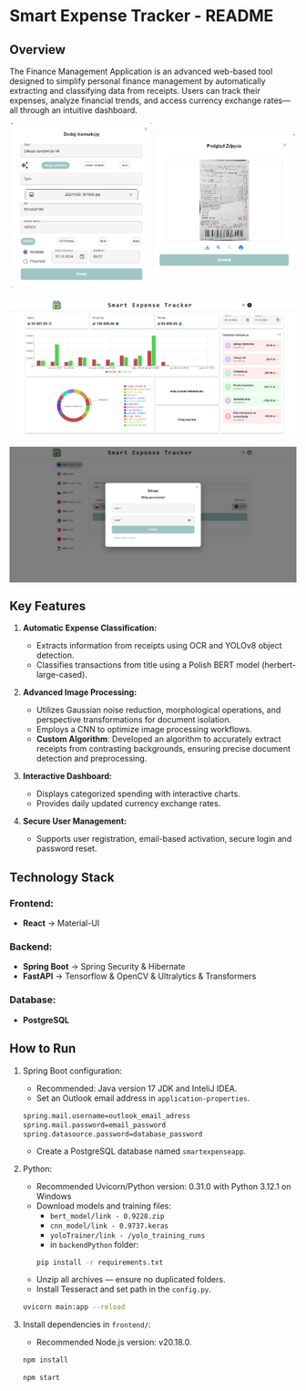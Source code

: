 # Smart Expense Tracker - README

## Overview

The Finance Management Application is an advanced web-based tool designed to simplify personal finance management by automatically extracting and classifying data from receipts. Users can track their expenses, analyze financial trends, and access currency exchange rates—all through an intuitive dashboard.

<div style="display: flex; justify-content: space-around; align-items: center;">
    <img src="images/bert.png" alt="Bert" width="49%">
    <img src="images/yolo_result.png" alt="Yolo result" width="49%">
</div>

<img src="images/dashboard.png" alt="Dashboard" style="display: block; margin: 20px auto;">

<img src="images/main.png" alt="Main" style="display: block; margin: 20px auto;">

## Key Features

1. **Automatic Expense Classification:**

    - Extracts information from receipts using OCR and YOLOv8 object detection.
    - Classifies transactions from title using a Polish BERT model (herbert-large-cased).

2. **Advanced Image Processing:**

    - Utilizes Gaussian noise reduction, morphological operations, and perspective transformations for document isolation.
    - Employs a CNN to optimize image processing workflows.
    - **Custom Algorithm**: Developed an algorithm to accurately extract receipts from contrasting backgrounds, ensuring precise document detection and preprocessing.

3. **Interactive Dashboard:**

    - Displays categorized spending with interactive charts.
    - Provides daily updated currency exchange rates.

4. **Secure User Management:**

    - Supports user registration, email-based activation, secure login and password reset.

## Technology Stack

### Frontend:

- **React** -> Material-UI

### Backend:

- **Spring Boot** -> Spring Security & Hibernate
- **FastAPI** -> Tensorflow & OpenCV & Ultralytics & Transformers

### Database:

- **PostgreSQL**

## How to Run

1. Spring Boot configuration:
   - Recommended: Java version 17 JDK and InteliJ IDEA.
   - Set an Outlook email address in `application-properties`.
   ```properties
   spring.mail.username=outlook_email_adress
   spring.mail.password=email_password
   spring.datasource.password=database_password
   ```
   - Create a PostgreSQL database named `smartexpenseapp`.


2. Python:
   - Recommended Uvicorn/Python version: 0.31.0 with Python 3.12.1 on Windows
   - Download models and training files:
      - `bert_model/link - 0.9228.zip`
      - `cnn_model/link - 0.9737.keras`
      - `yoloTrainer/link - /yolo_training_runs`
      - in `backendPython` folder:
       ```bash
       pip install -r requirements.txt
       ```
   - Unzip all archives — ensure no duplicated folders.
   - Install Tesseract and set path in the `config.py`.
   ```bash
   uvicorn main:app --reload
   ```

3. Install dependencies in `frontend/`:
   - Recommended Node.js version: v20.18.0.

   ```bash
   npm install
   ```
   ```bash
   npm start
   ```
